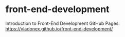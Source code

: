 # front-end-development
Introduction to Front-End Development
GitHub Pages: https://vladonex.github.io/front-end-development/
